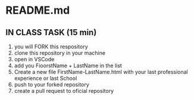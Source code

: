 # README.md

## IN CLASS TASK (15 min)

1) you will FORK this respository
2) clone this repository in your machine
3) open in VSCode
4) add you FioorstName + LastName in the list
5) Create a new file FirstName-LastName.html with your last professional experience or last School
6) push to your forked repository
7) create a pull request to oficial repository